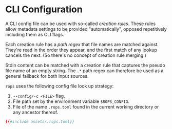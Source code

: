 # CLI Configuration

A CLI config file can be used with so-called *creation rules*. These rules allow metadata settings to be provided "automatically", opposed repetitively including them as CLI flags.

Each creation rule has a *path regex* that file names are matched against. They're read in the order they appear, and the first match of any lookup cancels the next. (So there's no concept of creation rule merging.)

Stdin content can be matched with a creation rule that captures the pseudo file name of an empty string. The `.*` path regex can therefore be used as a general fallback for both input sources.

`rops` uses the following config file look up strategy:

1. `--config/-c <FILE>` flag.
2. File path set by the environment variable `$ROPS_CONFIG`.
3. File of the name `.rops.toml` found in the current working directory or any ancestor thereof.

```toml
{{#include assets/.rops.toml}}
```

